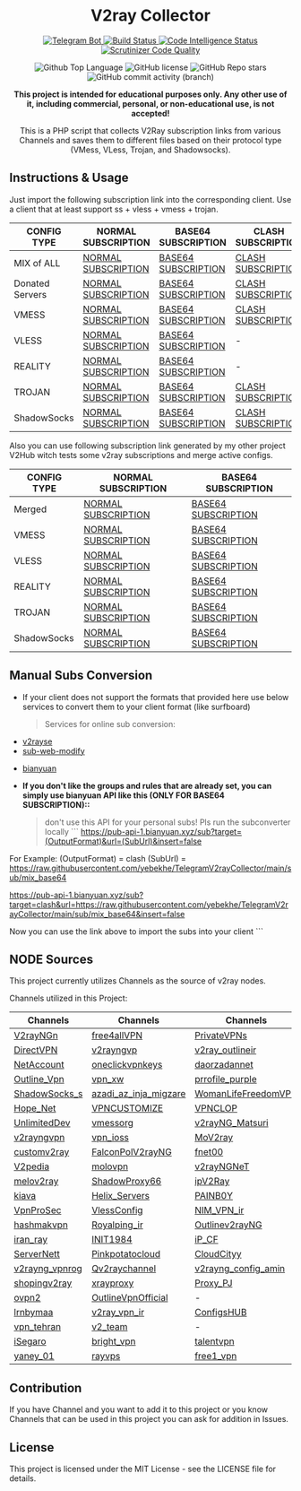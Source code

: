 <h1 id="v2ray-collector" align="center">V2ray Collector</h1>
<p align="center">
  <a href="https://t.me/v2raycollectorbot">
    <img src="https://img.shields.io/badge/Telegram_Bot-@v2raycollectorbot-darkblue?style=flat&logo=telegram" alt="Telegram Bot">
  </a>
  <a href="https://scrutinizer-ci.com/g/yebekhe/TelegramV2rayCollector/build-status/main">
    <img src="https://scrutinizer-ci.com/g/yebekhe/TelegramV2rayCollector/badges/build.png?b=main" alt="Build Status">
  </a>
  <a href="https://scrutinizer-ci.com/code-intelligence">
    <img src="https://scrutinizer-ci.com/g/yebekhe/TelegramV2rayCollector/badges/code-intelligence.svg?b=main" alt="Code Intelligence Status">
  </a>
  <a href="https://scrutinizer-ci.com/g/yebekhe/TelegramV2rayCollector/?branch=main">
    <img src="https://img.shields.io/scrutinizer/quality/g/yebekhe/TelegramV2rayCollector?style=flat&logo=scrutinizerci" alt="Scrutinizer Code Quality">
  </a>
</p>
<p align="center">
  <img src="https://img.shields.io/github/languages/top/yebekhe/TelegramV2rayCollector?color=5D6D7E" alt="Github Top Language">
  <img src="https://img.shields.io/github/license/yebekhe/TelegramV2rayCollector?color=5D6D7E" alt="GitHub license">
  <img alt="GitHub Repo stars" src="https://img.shields.io/github/stars/yebekhe/TelegramV2rayCollector">
  <img alt="GitHub commit activity (branch)" src="https://img.shields.io/github/commit-activity/t/yebekhe/TelegramV2rayCollector">
</p>
<p align="center">
  <b>This project is intended for educational purposes only. Any other use of it, including commercial, personal, or non-educational use, is not accepted!</b>
</p>
<p align="center">This is a PHP script that collects V2Ray subscription links from various Channels and saves them to different files based on their protocol type (VMess, VLess, Trojan, and Shadowsocks).</p>
<h2 id="instructions-usage">Instructions &amp; Usage</h2>
<p>Just import the following subscription link into the corresponding client. Use a client that at least support ss + vless + vmess + trojan.</p>
<table>
  <thead>
    <tr>
      <th>CONFIG TYPE</th>
      <th>NORMAL SUBSCRIPTION</th>
      <th>BASE64 SUBSCRIPTION</th>
      <th>CLASH SUBSCRIPTION</th>
      <th>CLASH.Meta SUBSCRIPTION</th>
      <th>SURFBOARD SUSCRIPTION</th>
    </tr>
  </thead>
  <tbody>
    <tr>
      <td>MIX of ALL</td>
      <td>
        <a href="https://raw.githubusercontent.com/yebekhe/TelegramV2rayCollector/main/sub/mix">NORMAL SUBSCRIPTION</a>
      </td>
      <td>
        <a href="https://raw.githubusercontent.com/yebekhe/TelegramV2rayCollector/main/sub/mix_base64">BASE64 SUBSCRIPTION</a>
      </td>
      <td>
        <a href="https://raw.githubusercontent.com/yebekhe/TelegramV2rayCollector/main/clash/mix.yml">CLASH SUBSCRIPTION</a>
      </td>
      <td>
        <a href="https://raw.githubusercontent.com/yebekhe/TelegramV2rayCollector/main/meta/mix.yml">CLASH.Meta SUBSCRIPTION</a>
      </td>
      <td>
        <a href="https://raw.githubusercontent.com/yebekhe/TelegramV2rayCollector/main/surfboard/mix">SURFBOARD SUBSCRIPTION</a>
      </td>
    </tr>
    <tr>
      <td>Donated Servers</td>
      <td>
        <a href="https://raw.githubusercontent.com/yebekhe/TelegramV2rayCollector/main/sub/donated">NORMAL SUBSCRIPTION</a>
      </td>
      <td>
        <a href="https://raw.githubusercontent.com/yebekhe/TelegramV2rayCollector/main/sub/donated_base64">BASE64 SUBSCRIPTION</a>
      </td>
      <td>
        <a href="https://raw.githubusercontent.com/yebekhe/TelegramV2rayCollector/main/clash/donated.yml">CLASH SUBSCRIPTION</a>
      </td>
      <td>
        <a href="https://raw.githubusercontent.com/yebekhe/TelegramV2rayCollector/main/meta/donated.yml">CLASH.Meta SUBSCRIPTION</a>
      </td>
      <td>
        <a href="https://raw.githubusercontent.com/yebekhe/TelegramV2rayCollector/main/surfboard/donated">SURFBOARD SUBSCRIPTION</a>
      </td>
    </tr>
    <tr>
      <td>VMESS</td>
      <td>
        <a href="https://raw.githubusercontent.com/yebekhe/TelegramV2rayCollector/main/sub/vmess">NORMAL SUBSCRIPTION</a>
      </td>
      <td>
        <a href="https://raw.githubusercontent.com/yebekhe/TelegramV2rayCollector/main/sub/vmess_base64">BASE64 SUBSCRIPTION</a>
      </td>
      <td>
        <a href="https://raw.githubusercontent.com/yebekhe/TelegramV2rayCollector/main/clash/vmess.yml">CLASH SUBSCRIPTION</a>
      </td>
      <td>
        <a href="https://raw.githubusercontent.com/yebekhe/TelegramV2rayCollector/main/meta/vmess.yml">CLASH.Meta SUBSCRIPTION</a>
      </td>
      <td>
        <a href="https://raw.githubusercontent.com/yebekhe/TelegramV2rayCollector/main/surfboard/vmess">SURFBOARD SUBSCRIPTION</a>
      </td>
    </tr>
    <tr>
      <td>VLESS</td>
      <td>
        <a href="https://raw.githubusercontent.com/yebekhe/TelegramV2rayCollector/main/sub/vless">NORMAL SUBSCRIPTION</a>
      </td>
      <td>
        <a href="https://raw.githubusercontent.com/yebekhe/TelegramV2rayCollector/main/sub/vless_base64">BASE64 SUBSCRIPTION</a>
      </td>
      <td>-</td>
      <td>
        <a href="https://raw.githubusercontent.com/yebekhe/TelegramV2rayCollector/main/meta/vless.yml">CLASH.Meta SUBSCRIPTION</a>
      </td>
      <td>-</td>
    </tr>
    <tr>
      <td>REALITY</td>
      <td>
        <a href="https://raw.githubusercontent.com/yebekhe/TelegramV2rayCollector/main/sub/reality">NORMAL SUBSCRIPTION</a>
      </td>
      <td>
        <a href="https://raw.githubusercontent.com/yebekhe/TelegramV2rayCollector/main/sub/reality_base64">BASE64 SUBSCRIPTION</a>
      </td>
      <td>-</td>
      <td>
        <a href="https://raw.githubusercontent.com/yebekhe/TelegramV2rayCollector/main/meta/reality.yml">CLASH.Meta SUBSCRIPTION</a>
      </td>
      <td>-</td>
    </tr>
    <tr>
      <td>TROJAN</td>
      <td>
        <a href="https://raw.githubusercontent.com/yebekhe/TelegramV2rayCollector/main/sub/trojan">NORMAL SUBSCRIPTION</a>
      </td>
      <td>
        <a href="https://raw.githubusercontent.com/yebekhe/TelegramV2rayCollector/main/sub/trojan_base64">BASE64 SUBSCRIPTION</a>
      </td>
      <td>
        <a href="https://raw.githubusercontent.com/yebekhe/TelegramV2rayCollector/main/clash/trojan.yml">CLASH SUBSCRIPTION</a>
      </td>
      <td>
        <a href="https://raw.githubusercontent.com/yebekhe/TelegramV2rayCollector/main/meta/trojan.yml">CLASH.Meta SUBSCRIPTION</a>
      </td>
      <td>
        <a href="https://raw.githubusercontent.com/yebekhe/TelegramV2rayCollector/main//surfboard/trojan">SURFBOARD SUBSCRIPTION</a>
      </td>
    </tr>
    <tr>
      <td>ShadowSocks</td>
      <td>
        <a href="https://raw.githubusercontent.com/yebekhe/TelegramV2rayCollector/main/sub/shadowsocks">NORMAL SUBSCRIPTION</a>
      </td>
      <td>
        <a href="https://raw.githubusercontent.com/yebekhe/TelegramV2rayCollector/main/sub/shadowsocks_base64">BASE64 SUBSCRIPTION</a>
      </td>
      <td>
        <a href="https://raw.githubusercontent.com/yebekhe/TelegramV2rayCollector/main/clash/shadowsocks.yml">CLASH SUBSCRIPTION</a>
      </td>
      <td>
        <a href="https://raw.githubusercontent.com/yebekhe/TelegramV2rayCollector/main/meta/shadowsocks.yml">CLASH.Meta SUBSCRIPTION</a>
      </td>
      <td>
        <a href="https://raw.githubusercontent.com/yebekhe/TelegramV2rayCollector/main/surfboard/shadowsocks">SURFBOARD SUBSCRIPTION</a>
      </td>
    </tr>
  </tbody>
</table>
<p>Also you can use following subscription link generated by my other project V2Hub witch tests some v2ray subscriptions and merge active configs.</p>
<table>
  <thead>
    <tr>
      <th>CONFIG TYPE</th>
      <th>NORMAL SUBSCRIPTION</th>
      <th>BASE64 SUBSCRIPTION</th>
    </tr>
  </thead>
  <tbody>
    <tr>
      <td>Merged</td>
      <td>
        <a href="https://raw.githubusercontent.com/yebekhe/V2Hub/main/merged">NORMAL SUBSCRIPTION</a>
      </td>
      <td>
        <a href="https://raw.githubusercontent.com/yebekhe/V2Hub/main/merged_base64">BASE64 SUBSCRIPTION</a>
      </td>
    </tr>
    <tr>
      <td>VMESS</td>
      <td>
        <a href="https://raw.githubusercontent.com/yebekhe/V2Hub/main/Split/Normal/vmess">NORMAL SUBSCRIPTION</a>
      </td>
      <td>
        <a href="https://raw.githubusercontent.com/yebekhe/V2Hub/main/Split/Base64/vmess">BASE64 SUBSCRIPTION</a>
      </td>
      </tr>
    <tr>
      <td>VLESS</td>
      <td>
        <a href="https://raw.githubusercontent.com/yebekhe/V2Hub/main/Split/Normal/vless">NORMAL SUBSCRIPTION</a>
      </td>
      <td>
        <a href="https://raw.githubusercontent.com/yebekhe/V2Hub/main/Split/Base64/vless">BASE64 SUBSCRIPTION</a>
      </td>
      </tr>
    <tr>
      <td>REALITY</td>
      <td>
        <a href="https://raw.githubusercontent.com/yebekhe/V2Hub/main/Split/Normal/reality">NORMAL SUBSCRIPTION</a>
      </td>
      <td>
        <a href="https://raw.githubusercontent.com/yebekhe/V2Hub/main/Split/Base64/reality">BASE64 SUBSCRIPTION</a>
      </td>
      </tr>
    <tr>
      <td>TROJAN</td>
      <td>
        <a href="https://raw.githubusercontent.com/yebekhe/V2Hub/main/Split/Normal/trojan">NORMAL SUBSCRIPTION</a>
      </td>
      <td>
        <a href="https://raw.githubusercontent.com/yebekhe/V2Hub/main/Split/Base64/trojan">BASE64 SUBSCRIPTION</a>
      </td>
      </tr>
    <tr>
      <td>ShadowSocks</td>
      <td>
        <a href="https://raw.githubusercontent.com/yebekhe/V2Hub/main/Split/Normal/shadowsocks">NORMAL SUBSCRIPTION</a>
      </td>
      <td>
        <a href="https://raw.githubusercontent.com/yebekhe/V2Hub/main/Split/Base64/shadowsocks">BASE64 SUBSCRIPTION</a>
      </td>
      </tr>
  </tbody>
</table>
<h2 id="manual-subs-conversion">Manual Subs Conversion</h2>
<ul>
  <li>If your client does not support the formats that provided here use below services to convert them to your client format (like surfboard) <blockquote>
      <p>Services for online sub conversion:</p>
    </blockquote>
  </li>
  <li>
    <a href="https://v2rayse.com/en/node-convert">v2rayse</a>
  </li>
  <li>
    <a href="https://sub.v1.mk/">sub-web-modify</a>
  </li>
  <li>
    <p>
      <a href="https://bianyuan.xyz/">bianyuan</a>
    </p>
  </li>
  <li>
    <p>
      <strong>If you don&#39;t like the groups and rules that are already set, you can simply use bianyuan API like this (ONLY FOR BASE64 SUBSCRIPTION)::</strong>
    </p>
    <blockquote>
      <p>don&#39;t use this API for your personal subs! Pls run the subconverter locally ``` <a href="https://pub-api-1.bianyuan.xyz/sub?target=(OutputFormat)&amp;url=(SubUrl)&amp;insert=false">https://pub-api-1.bianyuan.xyz/sub?target=(OutputFormat)&amp;url=(SubUrl)&amp;insert=false</a>
      </p>
    </blockquote>
  </li>
</ul>
<p>For Example: (OutputFormat) = clash (SubUrl) = <a href="https://raw.githubusercontent.com/yebekhe/TelegramV2rayCollector/main/sub/mix_base64">https://raw.githubusercontent.com/yebekhe/TelegramV2rayCollector/main/sub/mix_base64</a>
</p>
<p>
  <a href="https://pub-api-1.bianyuan.xyz/sub?target=clash&amp;url=https://raw.githubusercontent.com/yebekhe/TelegramV2rayCollector/main/sub/mix_base64&amp;insert=false">https://pub-api-1.bianyuan.xyz/sub?target=clash&amp;url=https://raw.githubusercontent.com/yebekhe/TelegramV2rayCollector/main/sub/mix_base64&amp;insert=false</a>
</p>
<p>Now you can use the link above to import the subs into your client ```</p>
<h2 id="node-sources">NODE Sources</h2>
<p>This project currently utilizes Channels as the source of v2ray nodes.</p>
<p>Channels utilized in this Project:</p>
<table>
  <thead>
    <tr>
      <th>Channels</th>
      <th>Channels</th>
      <th>Channels</th>
      <th>Channels</th>
    </tr>
  </thead>
  <tbody>
    <tr>
      <td>
        <a href="https://t.me/V2rayNGn">V2rayNGn</a>
      </td>
      <td>
        <a href="https://t.me/free4allVPN">free4allVPN</a>
      </td>
      <td>
        <a href="https://t.me/PrivateVPNs">PrivateVPNs</a>
      </td>
      <td>
        <a href="https://t.me/V2rayng_Fast">V2rayng_Fast</a>
      </td>
    </tr>
    <tr>
      <td>
        <a href="https://t.me/DirectVPN">DirectVPN</a>
      </td>
      <td>
        <a href="https://t.me/v2rayngvp">v2rayngvp</a>
      </td>
      <td>
        <a href="https://t.me/v2ray_outlineir">v2ray_outlineir</a>
      </td>
      <td>
        <a href="https://t.me/v2ray_swhil">v2ray_swhil</a>
      </td>
    </tr>
    <tr>
      <td>
        <a href="https://t.me/NetAccount">NetAccount</a>
      </td>
      <td>
        <a href="https://t.me/oneclickvpnkeys">oneclickvpnkeys</a>
      </td>
      <td>
        <a href="https://t.me/daorzadannet">daorzadannet</a>
      </td>
      <td>
        <a href="https://t.me/LoRd_uL4mo">LoRd_uL4mo</a>
      </td>
    </tr>
    <tr>
      <td>
        <a href="https://t.me/Outline_Vpn">Outline_Vpn</a>
      </td>
      <td>
        <a href="https://t.me/vpn_xw">vpn_xw</a>
      </td>
      <td>
        <a href="https://t.me/prrofile_purple">prrofile_purple</a>
      </td>
      <td>
        <a href="https://t.me/proxyymeliii">proxyymeliii</a>
      </td>
    </tr>
    <tr>
      <td>
        <a href="https://t.me/ShadowSocks_s">ShadowSocks_s</a>
      </td>
      <td>
        <a href="https://t.me/azadi_az_inja_migzare">azadi_az_inja_migzare</a>
      </td>
      <td>
        <a href="https://t.me/WomanLifeFreedomVPN">WomanLifeFreedomVPN</a>
      </td>
      <td>
        <a href="https://t.me/MsV2ray">MsV2ray</a>
      </td>
    </tr>
    <tr>
      <td>
        <a href="https://t.me/Hope_Net">Hope_Net</a>
      </td>
      <td>
        <a href="https://t.me/VPNCUSTOMIZE">VPNCUSTOMIZE</a>
      </td>
      <td>
        <a href="https://t.me/VPNCLOP">VPNCLOP</a>
      </td>
      <td>
        <a href="https://t.me/free_v2rayyy">free_v2rayyy</a>
      </td>
    </tr>
    <tr>
      <td>
        <a href="https://t.me/UnlimitedDev">UnlimitedDev</a>
      </td>
      <td>
        <a href="https://t.me/vmessorg">vmessorg</a>
      </td>
      <td>
        <a href="https://t.me/v2rayNG_Matsuri">v2rayNG_Matsuri</a>
      </td>
      <td>
        <a href="https://t.me/v2ray1_ng">v2ray1_ng</a>
      </td>
    </tr>
    <tr>
      <td>
        <a href="https://t.me/v2rayngvpn">v2rayngvpn</a>
      </td>
      <td>
        <a href="https://t.me/vpn_ioss">vpn_ioss</a>
      </td>
      <td>
        <a href="https://t.me/MoV2ray">MoV2ray</a>
      </td>
      <td>
        <a href="https://t.me/vless_vmess">vless_vmess</a>
      </td>
    </tr>
    <tr>
      <td>
        <a href="https://t.me/customv2ray">customv2ray</a>
      </td>
      <td>
        <a href="https://t.me/FalconPolV2rayNG">FalconPolV2rayNG</a>
      </td>
      <td>
        <a href="https://t.me/fnet00">fnet00</a>
      </td>
      <td>
        <a href="https://t.me/MTConfig">MTConfig</a>
      </td>
    </tr>
    <tr>
      <td>
        <a href="https://t.me/V2pedia">V2pedia</a>
      </td>
      <td>
        <a href="https://t.me/molovpn">molovpn</a>
      </td>
      <td>
        <a href="https://t.me/v2rayNGNeT">v2rayNGNeT</a>
      </td>
      <td>
        <a href="https://t.me/PNG_V2RayNG">PNG_V2RayNG</a>
      </td>
    </tr>
    <tr>
      <td>
        <a href="https://t.me/melov2ray">melov2ray</a>
      </td>
      <td>
        <a href="https://t.me/ShadowProxy66">ShadowProxy66</a>
      </td>
      <td>
        <a href="https://t.me/ipV2Ray">ipV2Ray</a>
      </td>
      <td>
        <a href="https://t.me/v2rayNG_VPNN">v2rayNG_VPNN</a>
      </td>
    </tr>
    <tr>
      <td>
        <a href="https://t.me/kiava">kiava</a>
      </td>
      <td>
        <a href="https://t.me/Helix_Servers">Helix_Servers</a>
      </td>
      <td>
        <a href="https://t.me/PAINB0Y">PAINB0Y</a>
      </td>
      <td>
        <a href="https://t.me/vmess_vless_v2rayng">vmess_vless_v2rayng</a>
      </td>
    </tr>
    <tr>
      <td>
        <a href="https://t.me/VpnProSec">VpnProSec</a>
      </td>
      <td>
        <a href="https://t.me/VlessConfig">VlessConfig</a>
      </td>
      <td>
        <a href="https://t.me/NIM_VPN_ir">NIM_VPN_ir</a>
      </td>
      <td>
        <a href="https://t.me/polproxy">polproxy</a>
      </td>
    </tr>
    <tr>
      <td>
        <a href="https://t.me/hashmakvpn">hashmakvpn</a>
      </td>
      <td>
        <a href="https://t.me/Royalping_ir">Royalping_ir</a>
      </td>
      <td>
        <a href="https://t.me/Outlinev2rayNG">Outlinev2rayNG</a>
      </td>
      <td>
        <a href="https://t.me/Cov2ray">Cov2ray</a>
      </td>
    </tr>
    <tr>
      <td>
        <a href="https://t.me/iran_ray">iran_ray</a>
      </td>
      <td>
        <a href="https://t.me/INIT1984">INIT1984</a>
      </td>
      <td>
        <a href="https://t.me/iP_CF">iP_CF</a>
      </td>
      <td>
        <a href="https://t.me/V2RayTz">V2RayTz</a>
      </td>
    </tr>
    <tr>
      <td>
        <a href="https://t.me/ServerNett">ServerNett</a>
      </td>
      <td>
        <a href="https://t.me/Pinkpotatocloud">Pinkpotatocloud</a>
      </td>
      <td>
        <a href="https://t.me/CloudCityy">CloudCityy</a>
      </td>
      <td>
        <a href="https://t.me/VmessProtocol">VmessProtocol</a>
      </td>
    </tr>
    <tr>
      <td>
        <a href="https://t.me/v2rayng_vpnrog">v2rayng_vpnrog</a>
      </td>
      <td>
        <a href="https://t.me/Qv2raychannel">Qv2raychannel</a>
      </td>
      <td>
        <a href="https://t.me/v2rayng_config_amin">v2rayng_config_amin</a>
      </td>
      <td>
        <a href="https://t.me/MehradLearn">MehradLearn</a>
      </td>
    </tr>
    <tr>
      <td>
        <a href="https://t.me/shopingv2ray">shopingv2ray</a>
      </td>
      <td>
        <a href="https://t.me/xrayproxy">xrayproxy</a>
      </td>
      <td>
        <a href="https://t.me/Proxy_PJ">Proxy_PJ</a>
      </td>
      <td>
        <a href="https://t.me/SafeNet_Server">SafeNet_Server</a>
      </td>
    </tr>
    <tr>
      <td>
        <a href="https://t.me/ovpn2">ovpn2</a>
      </td>
      <td>
        <a href="https://t.me/OutlineVpnOfficial">OutlineVpnOfficial</a>
      </td>
      <td>-</td>
      <td>-</td>
    </tr>
    <tr>
      <td>
        <a href="https://t.me/lrnbymaa">lrnbymaa</a>
      </td>
      <td>
        <a href="https://t.me/v2ray_vpn_ir">v2ray_vpn_ir</a>
      </td>
      <td>
        <a href="https://t.me/ConfigsHUB">ConfigsHUB</a>
      </td>
      <td>
        <a href="https://t.me/freeconfigv2">freeconfigv2</a>
      </td>
    </tr>
    <tr>
      <td>
        <a href="https://t.me/vpn_tehran">vpn_tehran</a>
      </td>
      <td>
        <a href="https://t.me/v2_team">v2_team</a>
      </td>
      <td>-</td>
      <td>
        <a href="https://t.me/V2rayngninja">V2rayngninja</a>
      </td>
    </tr>
    <tr>
      <td>
        <a href="https://t.me/iSegaro">iSegaro</a>
      </td>
      <td>
        <a href="https://t.me/bright_vpn">bright_vpn</a>
      </td>
      <td>
        <a href="https://t.me/talentvpn">talentvpn</a>
      </td>
      <td>
        <a href="https://t.me/proxystore11">proxystore11</a>
      </td>
    </tr>
    <tr>
      <td>
        <a href="https://t.me/yaney_01">yaney_01</a>
      </td>
      <td>
        <a href="https://t.me/rayvps">rayvps</a>
      </td>
      <td>
        <a href="https://t.me/free1_vpn">free1_vpn</a>
      </td>
      <td>
        <a href="https://t.me/Parsashonam">Parsashonam</a>
      </td>
    </tr>
  </tbody>
</table>
<h2 id="contribution">Contribution</h2>
<p>If you have Channel and you want to add it to this project or you know Channels that can be used in this project you can ask for addition in Issues.</p>
<h2 id="license">License</h2>
<p>This project is licensed under the MIT License - see the LICENSE file for details.</p>
